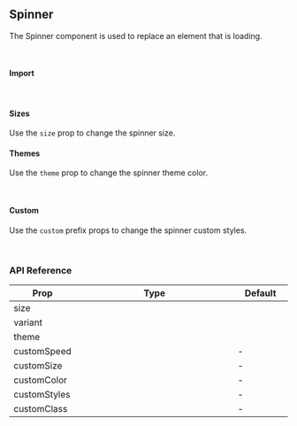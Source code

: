 ## Spinner

The Spinner component is used to replace an element that is loading.

<div>
<LeSourceButton url="https://github.com/hiimlex/leux/tree/main/src/components/Spinner"></LeSourceButton>
</div>

<br />

#### Import

<div>
<SpinnerImportPreview>
</SpinnerImportPreview>
</div>

<br />

#### Sizes

Use the `size` prop to change the spinner size.

<div>
<SpinnerSizePreview>
<SpinnerSizePreview>
</div>

#### Themes

Use the `theme` prop to change the spinner theme color.

<div>
<SpinnerThemePreview>
</SpinnerThemePreview>
</div>

<br />

#### Custom

Use the `custom` prefix props to change the spinner custom styles.

<div>
<SpinnerCustomPreview>
</SpinnerCustomPreview>
</div>

<br />

### API Reference

<div>
<table>
<thead>
<tr>
<th width="20%">Prop</td>
<th width="60%">Type</td>
<th width="20%">Default</td>
</tr>
</thead>
<tbody>
<tr>
<td>size</td>
<td><LeHighlighter language="tsx" code="'small'|'medium'|'large'" style="soft" copy="off"></LeHighlighter></td>
<td><LeHighlighter language="tsx" code="'medium'" style="soft" copy="off"></LeHighlighter></td>
</tr>
<tr>
<td>variant</td>
<td><LeHighlighter language="tsx" code="'circle'" style="soft" copy="off"></LeHighlighter></td>
<td><LeHighlighter language="tsx" code="'circle'" style="soft" copy="off"></LeHighlighter></td>
</tr>
<tr>
<td>theme</td>
<td><LeHighlighter language="tsx" code="'primary' | 'secondary' | 'success' | 'danger' | 'warning' | 'default'" style="soft" copy="off"></LeHighlighter></td>
<td><LeHighlighter language="tsx" code="'primary'" style="soft" copy="off"></LeHighlighter></td>
</tr>
<tr>
<td>customSpeed</td>
<td><LeHighlighter language="tsx" code="React.CSSProperties['animationDelay']" style="soft" copy="off"></LeHighlighter></td>
<td>-</td>
</tr>
<tr>
<td>customSize</td>
<td><LeHighlighter language="tsx" code="React.CSSProperties['width']" style="soft" copy="off"></LeHighlighter></td>
<td>-</td>
</tr>
<tr>
<td>customColor</td>
<td><LeHighlighter language="tsx" code="React.CSSProperties['borderColor']" style="soft" copy="off"></LeHighlighter></td>
<td>-</td>
</tr>
<tr>
<td>customStyles</td>
<td><LeHighlighter language="tsx" code="React.CSSProperties" style="soft" copy="off"></LeHighlighter></td>
<td>-</td>
</tr>
<tr>
<td>customClass</td>
<td><LeHighlighter language="tsx" code="string" style="soft" copy="off"></LeHighlighter></td>
<td>-</td>
</tr>
</tbody>
</table>
</div>

<br />